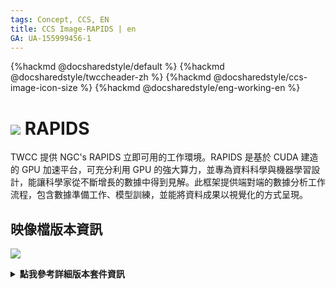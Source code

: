 ```yaml
---
tags: Concept, CCS, EN
title: CCS Image-RAPIDS | en
GA: UA-155999456-1
---
```


{%hackmd @docsharedstyle/default %}
{%hackmd @docsharedstyle/twccheader-zh %}
{%hackmd @docsharedstyle/ccs-image-icon-size %}
{%hackmd @docsharedstyle/eng-working-en %}

# <img class="ccsimgicon" src="https://cos.twcc.ai/SYS-MANUAL/uploads/upload_bb968fa9146487087f1c4634929d931f.png"> RAPIDS

TWCC 提供 NGC's RAPIDS 立即可用的工作環境。RAPIDS 是基於 CUDA 建造的 GPU 加速平台，可充分利用 GPU 的強大算力，並專為資料科學與機器學習設計，能讓科學家從不斷增長的數據中得到見解。此框架提供端對端的數據分析工作流程，包含數據準備工作、模型訓練，並能將資料成果以視覺化的方式呈現。


## <i class="fa fa-sticky-note" aria-hidden="true"></i> <span class="ccsimglist">映像檔版本資訊</span> 

![](https://cos.twcc.ai/SYS-MANUAL/uploads/upload_fecc114b4d5558bb74391e31d72f91fa.png)


<details class="docspoiler">

<summary><b>點我參考詳細版本套件資訊</b></summary>

- [NGC RAPIDS](https://ngc.nvidia.com/catalog/containers/nvidia:rapidsai:rapidsai)

</details>